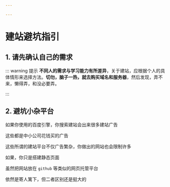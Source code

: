 ```yaml
---

---
```


# 建站避坑指引

## 1. 请先确认自己的需求

::: warning  <Badge type='danger'>提示</Badge>
**不同人的需求与学习能力有所差异**，关于建站，应根据个人的具体情形来选择方法。**切勿，脑子一热，就去购买域名和服务器**，然后发现，弄不来，懒得弄，和没必要弄。 

:::





##  2. 避坑小杂平台


如果你使用的百度引擎，你搜索建站会出来很多建站广告  

这些都是中小公司花钱买的广告  

这些所谓的建站平台不仅广告繁杂，你做出的网站也会限制许多  

如果，你只是搭建静态页面   

虽然把网站放在 `github` 等类似的网页托管平台   

依然是寄人篱下，但二者区别还是挺大的  





